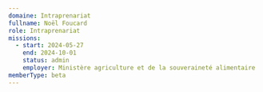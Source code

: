 ```yaml
---
domaine: Intraprenariat
fullname: Noël Foucard
role: Intraprenariat
missions:
  - start: 2024-05-27
    end: 2024-10-01
    status: admin
    employer: Ministère agriculture et de la souveraineté alimentaire
memberType: beta
---
```


